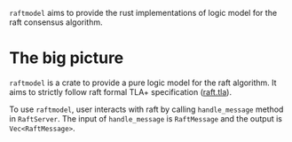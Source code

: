 `raftmodel` aims to provide the rust implementations of logic model for the raft consensus algorithm.

# The big picture
`raftmodel` is a crate to provide a pure logic model for the raft algorithm.
It aims to strictly follow raft formal TLA+ specification ([raft.tla](https://github.com/ongardie/raft.tla/blob/master/raft.tla)).

To use `raftmodel`, user interacts with raft by calling `handle_message` method in `RaftServer`. The input of `handle_message`
is `RaftMessage` and the output is `Vec<RaftMessage>`.
